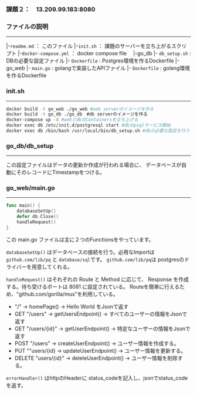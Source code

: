 ### 課題２：　13.209.99.183:8080

### ファイルの説明
---
|-`readme.md` ： このファイル 
|-`init.sh` ： 課題のサーバーを立ち上がるスクリプト
|-`docker-compose.yml` ： docker compose file　
|-go_db 
    |- `db_setup.sh` : DBの必要な設定ファイル
    |- `Dockerfile` : Postgres環境を作るDockerfile
|-go_web
    |- `main.go` : golangで実装したAPIファイル
    |- `Dockerfile` : golang環境を作るDockerfile

### init.sh
---
```sh
docker build -t go_web ./go_web #web serverのイメージを作る
docker build -t go_db ./go_db　#db serverのイメージを作る
docker-compose up -d #webとdbのContainersを立ち上げる
docker exec db /etc/init.d/postgresql start #dbのpsqlサービス開始
docker exec db /bin/bash /usr/local/bin/db_setup.sh #dbの必要な設定を行う
```

### go_db/db_setup 
---
この設定ファイルはデータの更新か作成が行われる場合に、
データベースが自動にそのレコードにTimestampをつける。

### go_web/main.go
---

```go
func main() {
	databaseSetUp()
	defer db.Close()
	handleRequest()
}
```

この main.go ファイルは主に２つのFunctionsをやっています。

```databaseSetUp()```
はデータベースの接続を行う。必用なImportは `github.com/lib/pq` と `database/sql`です。
`github.com/lib/pq`は postgresのドライバーを用意してくれる。

```handleRequest()```
はそれぞれの Route と Method に応じて、 Response を作成する。待ち受けるポートは 8081 に設定されている。
Routeを簡単に行えるため、"github.com/gorilla/mux"を利用している。
- "/"                   -> homePage()           -> Hello World をJsonで返す
- GET "/users"          -> getUsersEndpoint()   -> すべてのユーザーの情報をJsonで返す
- GET "/users/{id}"     -> getUserEndpoint()    -> 特定なユーザーの情報をJsonで返す
- POST "/users"         -> createUserEndpoint() -> ユーザー情報を作成する。
- PUT ""users/{id}      -> updateUserEndpoint() -> ユーザー情報を更新する。
- DELETE "users/{id}"   -> deleteUserEndpoint() -> ユーザー情報を削除する。

```errorHandler()```
はhttpのHeaderに status_codeを記入し、jsonでstatus_codeを返す。